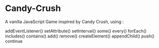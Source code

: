 # Candy-Crush

A vanilla JavaScript Game inspired by Candy Crush, using :

addEventListener()
setAttribute()
setInterval()
some()
every()
forEach()
includes()
contains()
add()
remove()
createElement()
appendChild()
push()
continue
